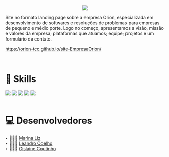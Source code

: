 <div align="center">
 <img src="https://user-images.githubusercontent.com/68068215/185445315-30089410-1bcd-4996-8489-9b4f3535866c.png">
</div>

<p>Site no formato landing page sobre a empresa Orion, especializada em desenvolvimento de softwares e resoluções de problemas para empresas de pequeno e médio porte. Logo no começo, apresentamos a visão, missão e valores da empresa; plataformas que atuamos; equipe; projetos e um formulário de contato. </p>

https://orion-tcc.github.io/site-EmpresaOrion/

<br>

# 🚀 Skills
<div align="left">
 <img src="https://img.shields.io/badge/HTML5-E34F26?style=for-the-badge&logo=html5&logoColor=white">
 <img src="https://img.shields.io/badge/CSS3-1572B6?style=for-the-badge&logo=css3&logoColor=white">
 <img src="https://img.shields.io/badge/JavaScript-323330?style=for-the-badge&logo=javascript&logoColor=F7DF1E">
 <img src="https://img.shields.io/badge/Figma-F24E1E?style=for-the-badge&logo=figma&logoColor=white">
 <img src="https://img.shields.io/badge/Adobe%20Photoshop-31A8FF?style=for-the-badge&logo=Adobe%20Photoshop&logoColor=black">
</div>

<br>

# 💻 Desenvolvedores
‣ 🙅🏻‍♀️ [Marina Liz](https://github.com/m-arina)
<br>
‣ 🙅🏻‍♂️ [Leandro Coelho](https://github.com/lean-dro)
<br>
‣ 🙅🏻‍♀️ [Gislaine Coutinho](https://github.com/Gislaine09)

